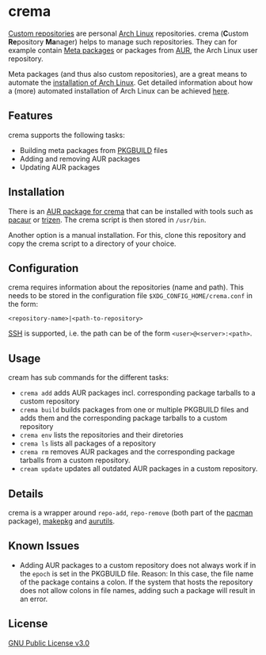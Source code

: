 # crema

[Custom repositories](https://wiki.archlinux.org/index.php/Pacman/Tips_and_tricks#Custom_local_repository) are personal [Arch Linux](https://www.archlinux.org/) repositories. crema (**C**ustom **Re**pository  **Ma**nager) helps to manage such repositories. They can for example contain [Meta packages](docs/meta-packages.md) or packages from [AUR](https://aur.archlinux.org/), the Arch Linux user repository.

Meta packages (and thus also custom repositories), are a great means to automate the [installation of Arch Linux](https://wiki.archlinux.org/index.php/installation_guide). Get detailed information about how a (more) automated installation of Arch Linux can be achieved [here](docs/automation.md).

## Features

crema supports the following tasks:

* Building meta packages from [PKGBUILD](https://wiki.archlinux.org/index.php/PKGBUILD) files
* Adding and removing AUR packages
* Updating AUR packages

## Installation

There is an [AUR package for crema](https://aur.archlinux.org/packages/crema-git/) that can be installed with tools such as [pacaur](https://github.com/E5ten/pacaur) or [trizen](https://github.com/trizen/trizen). The crema script is then stored in `/usr/bin`.

Another option is a manual installation. For this, clone this repository and copy the crema script to a directory of your choice.

## Configuration

crema requires information about the repositories (name and path). This needs to be stored in the configuration file `$XDG_CONFIG_HOME/crema.conf` in the form:

    <repository-name>|<path-to-repository>

[SSH](https://en.wikipedia.org/wiki/Secure_Shell) is supported, i.e. the path can be of the form `<user>@<server>:<path>`. 

## Usage

cream has sub commands for the different tasks:

* `crema add`  adds AUR packages incl. corresponding package tarballs to a custom repository
* `crema build` builds packages from one or multiple PKGBUILD files and adds them and the corresponding package tarballs to a custom repository
* `crema env` lists the repositories and their diretories
* `crema ls` lists all packages of a repository
* `crema rm` removes AUR packages and the corresponding package tarballs from a custom repository.
* `cream update` updates all outdated AUR packages in a custom repository.

## Details

crema is a wrapper around `repo-add`, `repo-remove` (both part of the [pacman](https://wiki.archlinux.org/index.php/Pacman) package), [makepkg](https://wiki.archlinux.org/index.php/Makepkg) and [aurutils](https://github.com/AladW/aurutils).

## Known Issues

* Adding AUR packages to a custom repository does not always work if in the `epoch` is set in the PKGBUILD file. Reason: In this case, the file name of the package contains a colon. If the system that hosts the repository does not allow colons in file names, adding such a package will result in an error.

## License

[GNU Public License v3.0](https://github.com/mipimipi/crema/blob/master/LICENSE)
